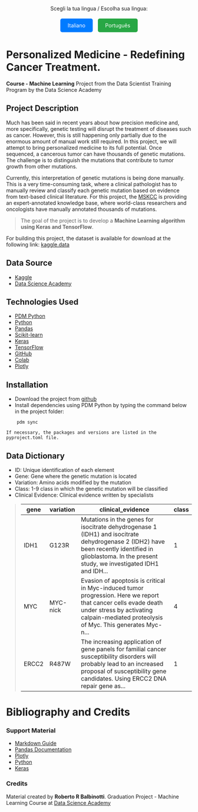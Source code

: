 <div style="text-align: center;">
  <p>Scegli la tua lingua / Escolha sua lingua:</p>
  <p>
    <a href="README_it.md" style="display: inline-block; padding: 10px 20px; background-color: #007BFF; color: white; text-decoration: none; border-radius: 5px; margin: 5px;">Italiano</a>
    <a href="README_PT-BR.md" style="display: inline-block; padding: 10px 20px; background-color: #28A745; color: white; text-decoration: none; border-radius: 5px; margin: 5px;">Português</a>
  </p>
</div>


# Personalized Medicine - Redefining Cancer Treatment.
**Course - Machine Learning** 
Project from the Data Scientist Training Program by the Data Science Academy

## Project Description
Much has been said in recent years about how precision medicine and, more specifically, genetic testing will disrupt the treatment of diseases such as cancer. However, this is still happening only partially due to the enormous amount of manual work still required. In this project, we will attempt to bring personalized medicine to its full potential. Once sequenced, a cancerous tumor can have thousands of genetic mutations. The challenge is to distinguish the mutations that contribute to tumor growth from other mutations.

Currently, this interpretation of genetic mutations is being done manually. This is a very time-consuming task, where a clinical pathologist has to manually review and classify each genetic mutation based on evidence from text-based clinical literature. For this project, the [MSKCC](https://en.wikipedia.org/wiki/Memorial_Sloan_Kettering_Cancer_Center) is providing an expert-annotated knowledge base, where world-class researchers and oncologists have manually annotated thousands of mutations.

> The goal of the project is to develop a **Machine Learning algorithm using Keras and TensorFlow**.

For building this project, the dataset is available for download at the following link:
[kaggle.data](https://www.kaggle.com/c/msk-redefining-cancer-treatment/data)

## Data Source

- [Kaggle](https://www.kaggle.com)
- [Data Science Academy](https://www.datascienceacademy.com.br)

## Technologies Used

- [PDM Python](https://pdm-project.org/)
- [Python](https://www.python.org/)
- [Pandas](https://pandas.pydata.org/)
- [Scikit-learn](https://scikit-learn.org/stable/)
- [Keras](https://keras.io/)
- [TensorFlow](https://www.tensorflow.org/)
- [GitHub](https://github.com/)
- [Colab](https://colab.research.google.com/)
- [Plotly](https://plotly.com/)

## Installation

- Download the project from [github](https://github.com/rbalbinotti/treat_cancer_keras)
- Install dependencies using PDM Python by typing the command below in the project folder:
```
    pdm sync
```
    If necessary, the packages and versions are listed in the pyproject.toml file.

## Data Dictionary
- ID: Unique identification of each element
- Gene: Gene where the genetic mutation is located
- Variation: Amino acids modified by the mutation
- Class: 1-9 class in which the genetic mutation will be classified
- Clinical Evidence: Clinical evidence written by specialists

>| gene  | variation | clinical_evidence | class |
>|-------|-----------|-------------------|-------|
>| IDH1  | G123R     | Mutations in the genes for isocitrate dehydrogenase 1 (IDH1) and isocitrate dehydrogenase 2 (IDH2) have been recently identified in glioblastoma. In the present study, we investigated IDH1 and IDH... | 1 |
>| MYC   | MYC-nick  | Evasion of apoptosis is critical in Myc-induced tumor progression. Here we report that cancer cells evade death under stress by activating calpain-mediated proteolysis of Myc. This generates Myc-n... | 4 |
>| ERCC2 | R487W     | The increasing application of gene panels for familial cancer susceptibility disorders will probably lead to an increased proposal of susceptibility gene candidates. Using ERCC2 DNA repair gene as... | 1 |

# Bibliography and Credits
### Support Material
- [Markdown Guide](https://www.markdownguide.org/)
- [Pandas Documentation](https://pandas.pydata.org/docs/)
- [Plotly](https://plotly.com/python/)
- [Python](https://docs.python.org/3/)
- [Keras](https://keras.io/api/)

### Credits
Material created by **Roberto R Balbinotti**.
Graduation Project - Machine Learning Course at [Data Science Academy](https://www.datascienceacademy.com.br/)